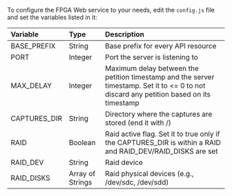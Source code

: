 To configure the FPGA Web service to your needs, edit the `config.js` file and set the variables listed in it:

| Variable     | Type             | Description                                                                                                                              |
|:-------------|:-----------------|:-----------------------------------------------------------------------------------------------------------------------------------------|
| BASE_PREFIX  | String           | Base prefix for every API resource                                                                                                       |
| PORT         | Integer          | Port the server is listening to                                                                                                          |
| MAX_DELAY    | Integer          | Maximum delay between the petition timestamp and the server timestamp. Set it to <= 0 to not discard any petition based on its timestamp |
| CAPTURES_DIR | String           | Directory where the captures are stored (end it with /)                                                                                  |
| RAID         | Boolean          | Raid active flag. Set it to true only if the CAPTURES_DIR is within a RAID and RAID_DEV/RAID_DISKS are set                               |
| RAID_DEV     | String           | Raid device                                                                                                                              |
| RAID_DISKS   | Array of Strings | Raid physical devices (e.g., /dev/sdc, /dev/sdd)                                                                                         |
